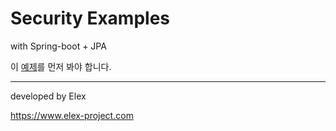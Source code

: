 # Security Examples
with Spring-boot + JPA

이 [예제](https://github.com/elex-project/spring-boot-security-examples)를 먼저 봐야 합니다.



---
developed by Elex

https://www.elex-project.com
